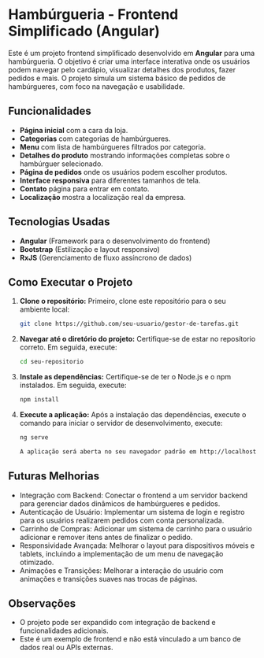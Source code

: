 # Hambúrgueria - Frontend Simplificado (Angular)

Este é um projeto frontend simplificado desenvolvido em **Angular** para uma hambúrgueria. O objetivo é criar uma interface interativa onde os usuários podem navegar pelo cardápio, visualizar detalhes dos produtos, fazer pedidos e mais. O projeto simula um sistema básico de pedidos de hambúrgueres, com foco na navegação e usabilidade.

## Funcionalidades

- **Página inicial** com a cara da loja.
- **Categorias** com categorias de hambúrgueres.
- **Menu** com lista de hambúrgueres filtrados por categoria.
- **Detalhes do produto** mostrando informações completas sobre o hambúrguer selecionado.
- **Página de pedidos** onde os usuários podem escolher produtos.
- **Interface responsiva** para diferentes tamanhos de tela.
- **Contato** página para entrar em contato.
- **Localização** mostra a localização real da empresa.

## Tecnologias Usadas

- **Angular** (Framework para o desenvolvimento do frontend)
- **Bootstrap** (Estilização e layout responsivo)
- **RxJS** (Gerenciamento de fluxo assíncrono de dados)

## Como Executar o Projeto

1. **Clone o repositório:** Primeiro, clone este repositório para o seu ambiente local:
   ```bash
   git clone https://github.com/seu-usuario/gestor-de-tarefas.git

2. **Navegar até o diretório do projeto:** Certifique-se de estar no reposítorio correto. Em seguida, execute:
    ```bash
    cd seu-repositorio

3. **Instale as dependências:** Certifique-se de ter o Node.js e o npm instalados. Em seguida, execute:
    ```bash
    npm install

4. **Execute a aplicação:** Após a instalação das dependências, execute o comando para iniciar o servidor de desenvolvimento, execute:
    ```bash
    ng serve 

    A aplicação será aberta no seu navegador padrão em http://localhost:4200.

## Futuras Melhorias

- Integração com Backend: Conectar o frontend a um servidor backend para gerenciar dados dinâmicos de hambúrgueres e pedidos.
- Autenticação de Usuário: Implementar um sistema de login e registro para os usuários realizarem pedidos com conta personalizada.
- Carrinho de Compras: Adicionar um sistema de carrinho para o usuário adicionar e remover itens antes de finalizar o pedido.
- Responsividade Avançada: Melhorar o layout para dispositivos móveis e tablets, incluindo a implementação de um menu de navegação otimizado.
- Animações e Transições: Melhorar a interação do usuário com animações e transições suaves nas trocas de páginas.

## Observações

- O projeto pode ser expandido com integração de backend e funcionalidades adicionais.
- Este é um exemplo de frontend e não está vinculado a um banco de dados real ou APIs externas.

